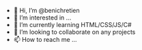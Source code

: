 - 👋 Hi, I’m @benichretien
- 👀 I’m interested in ...
- 🌱 I’m currently learning HTML/CSS/JS/C#
- 💞️ I’m looking to collaborate on any projects
- 📫 How to reach me ...

<!---
benichretien/benichretien is a ✨ special ✨ repository because its `README.md` (this file) appears on your GitHub profile.
You can click the Preview link to take a look at your changes.
--->
